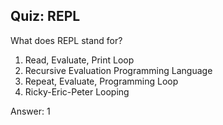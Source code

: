 ## Quiz: REPL

What does REPL stand for?

1. Read, Evaluate, Print Loop
2. Recursive Evaluation Programming Language
3. Repeat, Evaluate, Programming Loop
4. Ricky-Eric-Peter Looping

Answer: 1
